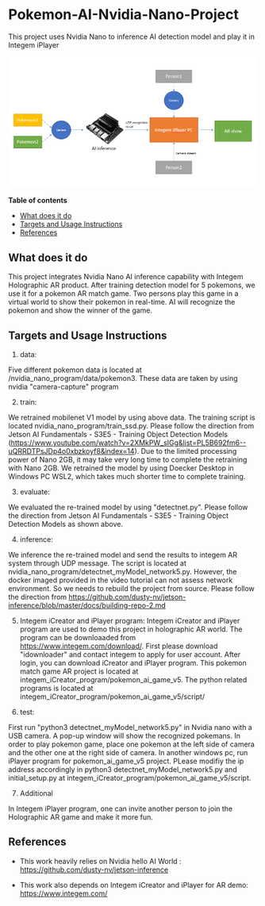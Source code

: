 # Pokemon-AI-Nvidia-Nano-Project
This project uses Nvidia Nano to inference AI detection model and play it in Integem iPlayer

![architecture](demo_diagram.png)

**Table of contents**
- [What does it do](#what-does-it-do)
- [Targets and Usage Instructions](#targets)
- [References](#references)

## What does it do

This project integrates Nvidia Nano AI inference capability with Integem Holographic AR product. After training detection model for 5 pokemons, we use it for a pokemon AR match game. Two persons play this game in a virtual world to show their pokemon in real-time. AI will recognize the pokemon and show the winner of the game.

## Targets and Usage Instructions

1. data:

  Five different pokemon data is located at /nvidia_nano_program/data/pokemon3. These data are taken by using nvidia "camera-capture" program 
  
2. train:

  We retrained mobilenet V1 model by using above data. The training script is located nvidia_nano_program/train_ssd.py. Please follow the direction from Jetson AI Fundamentals - S3E5 - Training Object Detection Models (https://www.youtube.com/watch?v=2XMkPW_sIGg&list=PL5B692fm6--uQRRDTPsJDp4o0xbzkoyf8&index=14). Due to the limited processing power of Nano 2GB, it may take very long time to complete the retraining with Nano 2GB. We retrained the model by using Doecker Desktop in Windows PC WSL2, which takes much shorter time to complete training.
  
3. evaluate:

  We evaluated the re-trained model by using "detectnet.py". Please follow the direction from Jetson AI Fundamentals - S3E5 - Training Object Detection Models as shown above.
  
4. inference:

  We inference the re-trained model and send the results to integem AR system through UDP message. The script is located at nvidia_nano_program/detectnet_myModel_network5.py. However, the docker imaged provided in the video tutorial can not assess network environment. So we needs to rebuild the project from source. Please follow the direction from https://github.com/dusty-nv/jetson-inference/blob/master/docs/building-repo-2.md

5. Integem iCreator and iPlayer program:
   Integem iCreator and iPlayer program are used to demo this project in holographic AR world. The program can be downloaaded from https://www.integem.com/download/. First please download "idownloader" and contact integem to apply for user account. After login, you can download iCreator and iPlayer program.
   This pokemon match game AR project is located at integem_iCreator_program/pokemon_ai_game_v5. The python related programs is located at integem_iCreator_program/pokemon_ai_game_v5/script/

6. test:

  First run "python3 detectnet_myModel_network5.py" in Nvidia nano with a USB camera. A pop-up window will show the recognized pokemans. In order to play pokemon game, place one pokemon at the left side of camera and the other one at the right side of camera. In another windows pc, run iPlayer program for pokemon_ai_game_v5 project. PLease modifiy the ip address accordingly in python3 detectnet_myModel_network5.py and initial_setup.py at integem_iCreator_program/pokemon_ai_game_v5/script.
  
7. Additional

  In Integem iPlayer program, one can invite another person to join the Holographic AR game and make it more fun. 
  

## References

- This work heavily relies on Nvidia hello AI World : https://github.com/dusty-nv/jetson-inference

- This work also depends on Integem iCreator and iPlayer for AR demo: https://www.integem.com/

